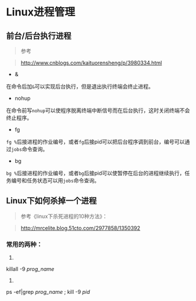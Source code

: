 # Linux进程管理

## 前台/后台执行进程

> 参考

> http://www.cnblogs.com/kaituorensheng/p/3980334.html

* &

在命令后加`&`可以实现后台执行，但是退出执行终端会终止进程。

* nohup

在命令前写`nohup`可以使程序脱离终端中断信号而在后台执行，这时关闭终端不会终止程序。

* fg

`fg %`后接进程的作业编号，或者`fg`后接pid可以把后台程序调到前台，编号可以通过`jobs`命令查询。

* bg

`bg %`后接进程的作业编号，或者`bg`后接pid可以使暂停在后台的进程继续执行，任务编号和任务状态可以用`jobs`命令查询。


## Linux下如何杀掉一个进程

> 参考《linux下杀死进程的10种方法》：

> http://mrcelite.blog.51cto.com/2977858/1350392

### 常用的两种：
1. 
killall -9 *prog_name*

1. 
ps -ef|grep *prog_name* ;
kill -9 *pid*